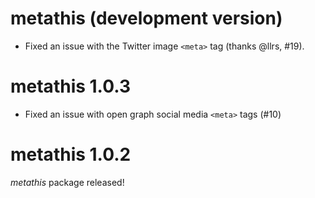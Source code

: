 # metathis (development version)

- Fixed an issue with the Twitter image `<meta>` tag (thanks @llrs, #19).

# metathis 1.0.3

- Fixed an issue with open graph social media `<meta>` tags (#10)

# metathis 1.0.2

_metathis_ package released!
